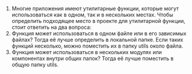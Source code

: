 1. Многие приложения имеют утилитарные функции, которые могут использоваться как в одном, так и в нескольких местах. Чтобы определить подходящее место в проекте для утилитарной функции, стоит ответить на два вопроса:
2. Функция может использоваться в одном файле или в его зависимых файлах? Тогда её лучше определить в локальной папке. Если таких функций несколько, можно поместить их в папку utils около файла.
3. Функция может использоваться в нескольких модулях или компонентах внутри общих папок? Тогда её лучше поместить в общую папку utils.
